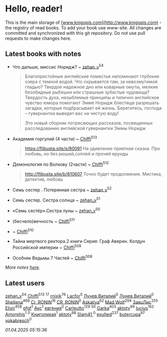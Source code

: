 # Hello, reader!
This is the main storage of [www.knigopis.com](http://www.knigopis.com) - the registry of read books.
To add your book use www-site. All changes are committed and synchronized with this git repository.
Do not use pull requests to make changes here.


## Latest books with notes
* Что дальше, миссис Норидж? ~ [zehan_v](users/174/174598622-vkontakte)<sup>54</sup>
    > Благопристойные английские поместья напоминают глубокие озера с темной водой. Что скрывается там, за невозмутимой гладью? Твердое надежное дно или коварные омуты, мелкие безобидные рыбешки или страшные зубастые чудовища? Твердость духа, незыблемые принципы и типично английское чувство юмора помогают Эмме Норидж блестяще разрешать загадки, которые подбрасывает ей жизнь. Берегитесь, господа – гувернантка выведет вас на чистую воду!
    > 
    > Это новый сборник потрясающих рассказов, посвященных расследованию английской гувернантки Эммы Норидж

* Академия горгулий (4 части) ~ [Chiffi](users/105/105831994080785626680-google)<sup>513</sup>
    > https://flibusta.site/s/80091
    > На удивление приятная сказка. Про любовь, но без рюшей,соплей и прочей ерунды

* Демонология по Волкову (2части) ~ [Chiffi](users/105/105831994080785626680-google)<sup>512</sup>
    > http://flibusta.site/b/810607
    > Точно будет продолжение. Мистика, детектив, любовь

* Семь сестер . Потерянная сестра ~ [zehan_v](users/174/174598622-vkontakte)<sup>52</sup>

* Семь сестер. Сестра солнца ~ [zehan_v](users/174/174598622-vkontakte)<sup>51</sup>

* «Семь сестёр».Сестра луны ~ [zehan_v](users/174/174598622-vkontakte)<sup>50</sup>

* (бесчело)вечность ~ [Chiffi](users/105/105831994080785626680-google)<sup>511</sup>

*  ~ [Chiffi](users/105/105831994080785626680-google)<sup>510</sup>

* Тайна мертвого ректора.2 книги 
Серия: Граф Аверин. Колдун Российской империи ~ [Chiffi](users/105/105831994080785626680-google)<sup>509</sup>

* Особняк Ведьмы 7 Частей ~ [Chiffi](users/105/105831994080785626680-google)<sup>508</sup>


_More notes [here](latest_books_with_notes.md)._


## Latest users
[zehan_v](users/174/174598622-vkontakte)<sup>54</sup> 
[Chiffi](users/105/105831994080785626680-google)<sup>513</sup> 
[](users/105/105803270930838059244-google)<sup>17</sup> 
[rnixik](users/116/116191270391964650818-google)<sup>76</sup> 
[Lacfor](users/100/100034469369076891567-google)<sup>0</sup> 
[Лунев Виталий](users/d51/d51d3296763ca6fa-liveid)<sup>0</sup> 
[Лунев Виталий](users/105/105094667890867197709-google)<sup>0</sup> 
[Shellena](users/134/13413591548892934957-mailru)<sup>469</sup> 
[Cr_RONIN](users/112/112090473416384685204-google)<sup>16</sup> 
[CR_RONIN](users/117/117421856236745123056-google)<sup>0</sup> 
[Askaliya](users/326/326783541-vkontakte)<sup>62</sup> 
[Mad Wolf](users/947/94738840-vkontakte)<sup>294</sup> 
[ЗаяцЛис](users/112/112388384595246311466-google)<sup>255</sup> 
[Elixir](users/115/115826717712507836033-google)<sup>458</sup> 
[gfgf](users/116/116019493327313578692-google)<sup>1</sup> 
[Акс](users/105/105584644059159770670-google)<sup>1</sup> 
[евгения](users/108/108327816194861875647-google)<sup>0</sup> 
[Carleutto](users/118/118270319028469737508-google)<sup>129</sup> 
[](users/107/107756383717359753203-google)<sup>50</sup> 
[Garka](users/115/115753719718250012620-google)<sup>403</sup> 
[aktoty](users/115/115891840326495240870-google)<sup>99</sup> 
[lucius](users/113/113248293394986559131-google)<sup>162</sup> 
[Amorphis](users/111/111813311426128919318-google)<sup>1</sup> 
[](users/537/5373417-vkontakte)<sup>0</sup> 
[Книголикая](users/118/118445323552824972692-google)<sup>1</sup> 
[aktoty](users/275/275766107-vkontakte)<sup>98</sup> 
[Slam41 ](users/103/103558184911332019716-google)<sup>0</sup> 
[exulted](users/100/100599204551896265722-google)<sup>237</sup> 
[butercupa](users/193/193697993-vkontakte)<sup>97</sup> 
[vokabresch](users/109/109100428262719456108-google)<sup>0</sup> 


_01.04.2025 05:15:36_
